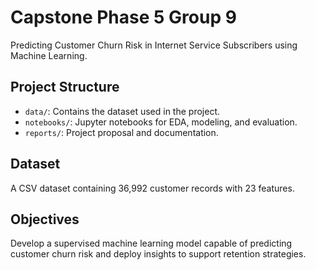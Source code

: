 # Capstone Phase 5 Group 9

Predicting Customer Churn Risk in Internet Service Subscribers using Machine Learning.

## Project Structure
- `data/`: Contains the dataset used in the project.
- `notebooks/`: Jupyter notebooks for EDA, modeling, and evaluation.
- `reports/`: Project proposal and documentation.

## Dataset
A CSV dataset containing 36,992 customer records with 23 features.

## Objectives
Develop a supervised machine learning model capable of predicting customer churn risk and deploy insights to support retention strategies.
